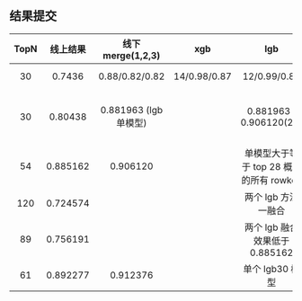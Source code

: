 

## 结果提交

|TopN|线上结果|线下merge(1,2,3)|xgb|lgb|adboost|说明|
|:---:|:---:|:---:|:---:|:---:|:---:|:---
|30|0.7436|0.88/0.82/0.82|14/0.98/0.87|12/0.99/0.89|13/0.94/0.86|all.csv,xgb 100,lgb 80,adboost 100|
|30|0.80438|0.881963 (lgb单模型)| |0.881963 / 0.906120(28)| |结果文件：lgb60_month__ytest_pred，文件保存：models/lgb_train.py
|54|0.885162|0.906120| | 单模型大于等于 top 28 概率的所有 rowkey |
|120|0.724574| | | 两个 lgb 方法一融合
|89|0.756191| | | 两个 lgb 融合效果低于 0.885162 |
|61|0.892277	|0.912376| | 单个 lgb30 模型


